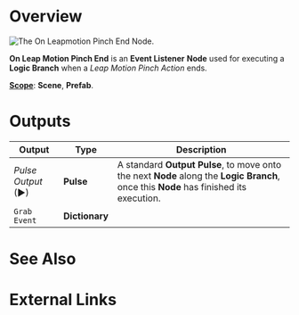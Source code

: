 # Overview

![The On Leapmotion Pinch End Node.]()

**On Leap Motion Pinch End** is an **Event Listener** **Node** used for executing a **Logic Branch** when a *Leap Motion Pinch Action* ends.

[**Scope**](../../overview.md#scopes): **Scene**, **Prefab**.


# Outputs

|Output|Type|Description|
|---|---|---|
|*Pulse Output* (►)|**Pulse**|A standard **Output Pulse**, to move onto the next **Node** along the **Logic Branch**, once this **Node** has finished its execution.|
| `Grab Event` | **Dictionary** | |

# See Also

# External Links

